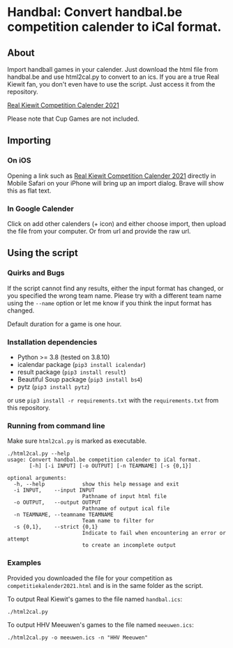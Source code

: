 # Handbal: Convert handbal.be competition calender to iCal format.
## About
Import handball games in your calender. Just download the html file from handbal.be and use html2cal.py to convert to an ics. If you are a true Real Kiewit fan, you don't even have to use the script. Just access it from the repository.

[Real Kiewit Competition Calender 2021](./handbal2021.ics)

Please note that Cup Games are not included.

## Importing
### On iOS
Opening a link such as [Real Kiewit Competition Calender 2021](https://github.com/bclaesen/handbal/raw/master/handbal2021.ics) directly in Mobile Safari on your iPhone will bring up an import dialog. Brave will show this as flat text.

### In Google Calender
Click on add other calenders (+ icon) and either choose import, then upload the file from your computer. Or from url and provide the raw url.


## Using the script
### Quirks and Bugs
If the script cannot find any results, either the input format has changed, or you specified the wrong team name. Please try with a different team name using the `--name` option or let me know if you think the input format has changed.

Default duration for a game is one hour.
### Installation dependencies
* Python >= 3.8 (tested on 3.8.10)
* icalendar package (`pip3 install icalendar`)
* result package (`pip3 install result`)
* Beautiful Soup package (`pip3 install bs4`)
* pytz (`pip3 install pytz`)

or use `pip3 install -r requirements.txt` with the `requirements.txt` from this repository.

### Running from command line
Make sure `html2cal.py` is marked as executable.
```
./html2cal.py --help
usage: Convert handbal.be competition calender to iCal format.
       [-h] [-i INPUT] [-o OUTPUT] [-n TEAMNAME] [-s {0,1}]

optional arguments:
  -h, --help            show this help message and exit
  -i INPUT,    --input INPUT
                        Pathname of input html file
  -o OUTPUT,   --output OUTPUT
                        Pathname of output ical file
  -n TEAMNAME, --teamname TEAMNAME
                        Team name to filter for
  -s {0,1},    --strict {0,1}
                        Indicate to fail when encountering an error or attempt
                        to create an incomplete output
```
### Examples
Provided you downloaded the file for your competition as `competitiekalender2021.html` and is in the same folder as the script.

To output Real Kiewit's games to the file named `handbal.ics`:
```
./html2cal.py
```
To output HHV Meeuwen's games to the file named `meeuwen.ics`:
```
./html2cal.py -o meeuwen.ics -n "HHV Meeuwen"
```
